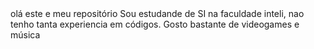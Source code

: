 <t1>
  olá este e meu repositório
<t1/>

<p1>
  Sou estudande de SI na faculdade inteli, nao tenho tanta experiencia em códigos.
  <p1/>
 <p2> 
 Gosto bastante de videogames e música
 <p2/>  
<!--go
**nicholasmillani/nicholasmillani** is a ✨ _special_ ✨ repository because its `README.md` (this file) appears on your GitHub profile.

Here are some ideas to get you started:

- 🔭 I’m currently working on ...
- 🌱 I’m currently learning ...
- 👯 I’m looking to collaborate on ...
- 🤔 I’m looking for help with ...
- 💬 Ask me about ...
- 📫 How to reach me: ...
- 😄 Pronouns: ..
- ⚡ Fun fact: ...
-->
